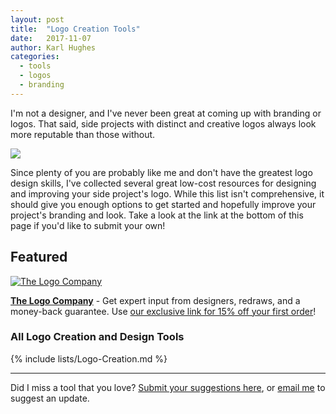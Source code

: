 ```yaml
---
layout: post
title:  "Logo Creation Tools"
date:   2017-11-07
author: Karl Hughes
categories:
  - tools
  - logos
  - branding
---
```


I'm not a designer, and I've never been great at coming up with branding or logos. That said, side projects with distinct and creative logos always look more reputable than those without.

![](https://i.imgur.com/7tJLION.jpg)

Since plenty of you are probably like me and don't have the greatest logo design skills, I've collected several great low-cost resources for designing and improving your side project's logo. While this list isn't comprehensive, it should give you enough options to get started and hopefully improve your project's branding and look. Take a look at the link at the bottom of this page if you'd like to submit your own!

<div class="featured">
  <h2>Featured</h2>
  <a href="http://www.kqzyfj.com/click-8424281-13120045"><img src="https://i.imgur.com/P4UqB2b.png" alt="The Logo Company"></a>
  <p>
    <strong><a href="http://www.kqzyfj.com/click-8424281-13120045">The Logo Company</a></strong> - 
    Get expert input from designers, redraws, and a money-back guarantee. Use <a href="http://www.kqzyfj.com/click-8424281-13120045">our exclusive link for 15% off your first order</a>!
  </p>
</div>

### All Logo Creation and Design Tools

{% include lists/Logo-Creation.md %}

-----

Did I miss a tool that you love? [Submit your suggestions here](https://airtable.com/shrwrPOxd0wlqoiZb), or [email me](mailto:marketing@portablecto.com) to suggest an update.
